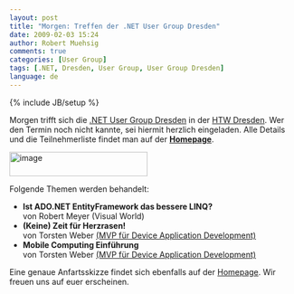 ```yaml
---
layout: post
title: "Morgen: Treffen der .NET User Group Dresden"
date: 2009-02-03 15:24
author: Robert Muehsig
comments: true
categories: [User Group]
tags: [.NET, Dresden, User Group, User Group Dresden]
language: de
---
```

{% include JB/setup %}
<p>Morgen trifft sich die <a target="_blank" href="http://dd-dotnet.de/?p=31">.NET User Group Dresden</a> in der <a target="_blank" href="http://maps.google.de/maps?f=q&amp;hl=de&amp;geocode=&amp;q=Friedrich-List-Platz+1,+D-01069+Dresden&amp;sll=51.151786,10.415039&amp;sspn=18.565316,38.847656&amp;ie=UTF8&amp;ll=51.045711,13.73909&amp;spn=0.009067,0.018969&amp;z=14&amp;source=embed">HTW Dresden</a>. Wer den Termin noch nicht kannte, sei hiermit herzlich eingeladen. Alle Details und die Teilnehmerliste findet man auf der <a target="_blank" href="http://dd-dotnet.de/?p=31"><strong>Homepage</strong></a>.</p>  <p><a href="{{BASE_PATH}}/assets/wp-images-de/image638.png"><img style="border-right-width: 0px; display: inline; border-top-width: 0px; border-bottom-width: 0px; border-left-width: 0px" title="image" border="0" alt="image" src="{{BASE_PATH}}/assets/wp-images-de/image-thumb616.png" width="244" height="43" /></a> </p> 
<!--more-->
  <p>Folgende Themen werden behandelt:</p>  <ul>   <li><strong>Ist ADO.NET EntityFramework das bessere LINQ?        <br /></strong>von Robert Meyer (Visual World) </li>    <li><strong>(Keine) Zeit für Herzrasen!</strong>      <br />von Torsten Weber <a href="http://blogs.compactframework.de/Torsten.Weber/">(MVP für Device Application Development)</a></li>    <li><strong>Mobile Computing Einführung</strong>      <br />von Torsten Weber <a href="http://blogs.compactframework.de/Torsten.Weber/">(MVP für Device Application Development)</a></li> </ul>  <p>Eine genaue Anfartsskizze findet sich ebenfalls auf der <a target="_blank" href="http://dd-dotnet.de/?p=31">Homepage</a>. Wir freuen uns auf euer erscheinen.</p>
